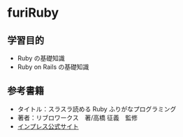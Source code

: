 # furiRuby

## 学習目的

- Ruby の基礎知識
- Ruby on Rails の基礎知識

## 参考書籍

- タイトル：スラスラ読める Ruby ふりがなプログラミング
- 著者：リブロワークス　著/高橋 征義　監修
- [インプレス公式サイト](https://book.impress.co.jp/books/1118101124)
